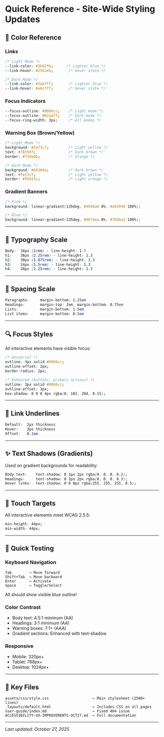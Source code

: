 # Quick Reference - Site-Wide Styling Updates

## 🎨 Color Reference

### Links
```css
/* Light Mode */
--link-color: #3b82f6;      /* Lighter blue */
--link-hover: #2563eb;       /* Hover state */

/* Dark Mode */
--link-color: #7eb7ff;       /* Lighter blue */
--link-hover: #a8c7ff;       /* Hover state */
```

### Focus Indicators
```css
--focus-outline: #0066cc;    /* Light mode */
--focus-outline: #82aaff;    /* Dark mode */
--focus-ring-width: 3px;     /* All modes */
```

### Warning Box (Brown/Yellow)
```css
/* Light Mode */
background: #fef3c7;         /* Light yellow */
text: #78350f;               /* Dark brown */
border: #f59e0b;             /* Orange */

/* Dark Mode */
background: #44260a;         /* Dark brown */
text: #fef3c7;               /* Light yellow */
border: #fb923c;             /* Light orange */
```

### Gradient Banners
```css
/* Pink */
background: linear-gradient(135deg, #d946a6 0%, #e63946 100%);

/* Blue */
background: linear-gradient(135deg, #667eea 0%, #764ba2 100%);
```

---

## 📏 Typography Scale

```css
Body:  16px (1rem) - line-height: 1.7
h1:    36px (2.25rem) - line-height: 1.3
h2:    30px (1.875rem) - line-height: 1.3
h3:    24px (1.5rem) - line-height: 1.3
h4:    20px (1.25rem) - line-height: 1.3
```

---

## 📐 Spacing Scale

```css
Paragraphs:     margin-bottom: 1.25em
Headings:       margin-top: 2em, margin-bottom: 0.75em
Lists:          margin-bottom: 1.5em
List items:     margin-bottom: 0.5em
```

---

## 🔍 Focus Styles

All interactive elements have visible focus:

```css
/* Universal */
outline: 3px solid #0066cc;
outline-offset: 2px;
border-radius: 2px;

/* Enhanced (buttons, primary actions) */
outline: 3px solid #0066cc;
outline-offset: 3px;
box-shadow: 0 0 0 4px rgba(0, 102, 204, 0.15);
```

---

## 🔗 Link Underlines

```css
Default:  2px thickness
Hover:    3px thickness
Offset:   0.2em
```

---

## ✨ Text Shadows (Gradients)

Used on gradient backgrounds for readability:

```css
Body text:    text-shadow: 0 1px 2px rgba(0, 0, 0, 0.2);
Headings:     text-shadow: 0 1px 2px rgba(0, 0, 0, 0.3);
Hover links:  text-shadow: 0 0 8px rgba(255, 255, 255, 0.5);
```

---

## 📱 Touch Targets

All interactive elements meet WCAG 2.5.5:

```css
min-height: 44px;
min-width: 44px;
```

---

## 🎯 Quick Testing

### Keyboard Navigation
```
Tab        → Move forward
Shift+Tab  → Move backward
Enter      → Activate
Space      → Toggle/Select
```

All should show visible blue outline!

### Color Contrast
- Body text: 4.5:1 minimum (AA)
- Headings: 3:1 minimum (AA)
- Warning boxes: 7:1+ (AAA)
- Gradient sections: Enhanced with text-shadow

### Responsive
- Mobile: 320px+
- Tablet: 768px+
- Desktop: 1024px+

---

## 📍 Key Files

```
assets/css/style.css                    ← Main stylesheet (2500+ lines)
_layouts/default.html                   ← Includes CSS on all pages
user-guide/index.md                     ← Fixed 404 issue
ACCESSIBILITY-UX-IMPROVEMENTS-OCT27.md  ← Full documentation
```

---

*Last updated: October 27, 2025*
